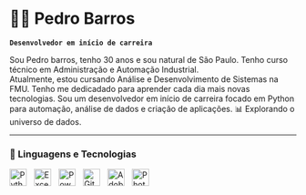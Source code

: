 # 🧑‍💻 Pedro Barros

**`Desenvolvedor em início de carreira`**

Sou Pedro barros, tenho 30 anos e sou natural de São Paulo. Tenho curso técnico em Administração e Automação Industrial. <br>Atualmente, estou cursando Análise e Desenvolvimento de Sistemas na FMU. Tenho me dedicadado para aprender cada dia mais novas tecnologias. Sou um desenvolvedor em início de carreira focado em Python para automação, análise de dados e criação de aplicações. 📊 Explorando o universo de dados. 

---

### 🤖 Linguagens e Tecnologias

<img 
    align="left" 
    alt="Python"
    title="Python" 
    width="30px" 
    style="padding-right: 10px;" 
    src="https://cdn.jsdelivr.net/gh/devicons/devicon@latest/icons/python/python-original.svg"
/>
<img
    align="left"
    alt="Excel"
    title="Excel"
    width="30px"
    style="padding-right: 10px;"
    src="https://cdn.jsdelivr.net/gh/simple-icons/simple-icons/icons/microsoftexcel.svg"
/>
<img
    align="left"
    alt="Power BI"
    title="Power BI"
    width="30px"
    style="padding-right: 10px;"
    src="https://cdn.jsdelivr.net/gh/simple-icons/simple-icons/icons/powerbi.svg"
/>
<img 
    align="left" 
    alt="Git" 
    title="Git"
    width="30px" 
    style="padding-right: 10px;" 
    src="https://cdn.jsdelivr.net/gh/devicons/devicon@latest/icons/git/git-original.svg" 
/>
<img 
    align="left" 
    alt="AdobeIllustrator" 
    title="AdobeIllustrator"
    width="30px" 
    style="padding-right: 10px;" 
    src="https://cdn.jsdelivr.net/gh/devicons/devicon@latest/icons/illustrator/illustrator-original.svg" 
/>
<img 
    align="left" 
    alt="PhotoShop" 
    title="PhotoShop"
    width="30px" 
    style="padding-right: 10px;" 
    src="https://cdn.jsdelivr.net/gh/devicons/devicon@latest/icons/photoshop/photoshop-original.svg" 
/>
<br/>
